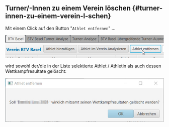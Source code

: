 ## Turner/-Innen zu einem Verein löschen {#turner-innen-zu-einem-verein-l-schen}

Mit einem Click auf den Button &quot;`Athlet entfernen`&quot; ...

![](/assets/turner-loeschen.png)

wird sowohl der/die in der Liste selektierte Athlet / Athletin als auch dessen Wettkampfresultate gelöscht:

![](/assets/turner-loeschen-sicherheitsabfrage.png)